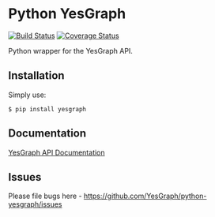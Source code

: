 # Python YesGraph

[![Build Status](https://travis-ci.org/YesGraph/python-yesgraph.svg)](https://travis-ci.org/YesGraph/python-yesgraph)
[![Coverage Status](https://coveralls.io/repos/github/YesGraph/python-yesgraph/badge.svg?branch=master&t=07x025)](https://coveralls.io/github/YesGraph/python-yesgraph?branch=master)

Python wrapper for the YesGraph API.


## Installation

Simply use:

```console
$ pip install yesgraph
```


## Documentation

[YesGraph API Documentation](https://www.yesgraph.com/docs/)


## Issues

Please file bugs here - https://github.com/YesGraph/python-yesgraph/issues
